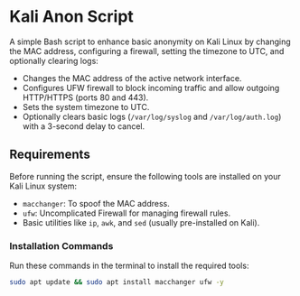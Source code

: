 # Kali Anon Script

A simple Bash script to enhance basic anonymity on Kali Linux by changing the MAC address, configuring a firewall, setting the timezone to UTC, and optionally clearing logs:

- Changes the MAC address of the active network interface.
- Configures UFW firewall to block incoming traffic and allow outgoing HTTP/HTTPS (ports 80 and 443).
- Sets the system timezone to UTC.
- Optionally clears basic logs (`/var/log/syslog` and `/var/log/auth.log`) with a 3-second delay to cancel.

## Requirements
Before running the script, ensure the following tools are installed on your Kali Linux system:
- `macchanger`: To spoof the MAC address.
- `ufw`: Uncomplicated Firewall for managing firewall rules.
- Basic utilities like `ip`, `awk`, and `sed` (usually pre-installed on Kali).

### Installation Commands
Run these commands in the terminal to install the required tools:
```bash
sudo apt update && sudo apt install macchanger ufw -y


